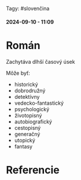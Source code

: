  Tagy: #slovenčina
#### 2024-09-10 - 11:09

# Román

Zachytáva dlhší časový úsek

Môže byť:
- historický
- dobrodružný
- detektívny
- vedecko-fantastický
- psychologický
- životopisný
- autobiografický
- cestopisný
- generačný
- utopický
- fantasy








# Referencie